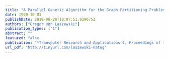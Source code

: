 ```yaml
---
title: "A Parallel Genetic Algorithm for the Graph Partitioning Problem"
date: 1990-10-01
publishDate: 2019-08-28T18:07:51.929675Z
authors: ["Gregor von Laszewski"]
publication_types: ["1"]
abstract: ""
featured: false
publication: "*Transputer Research and Applications 4, Proceedings of the 4th Conference of the North-American Transputers Users Group*"
url_pdf: "http://tinyurl.com/laszewski-natug"
---
```


